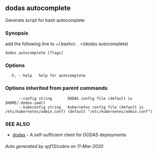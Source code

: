 ## dodas autocomplete

Generate script for bash autocomplete

### Synopsis

add the following line to ~/.bashrc: . <(dodas autocomplete)

```
dodas autocomplete [flags]
```

### Options

```
  -h, --help   help for autocomplete
```

### Options inherited from parent commands

```
      --config string       DODAS config file (default is $HOME/.dodas.yaml)
      --kubeconfig string   Kubernetes config file (default is /etc/kubernetes/admin.conf) (default "/etc/kubernetes/admin.conf")
```

### SEE ALSO

* [dodas](dodas.md)	 - A self-sufficient client for DODAS deployments

###### Auto generated by spf13/cobra on 11-Mar-2020
